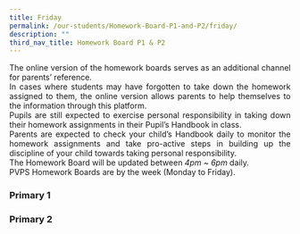```yaml
---
title: Friday
permalink: /our-students/Homework-Board-P1-and-P2/friday/
description: ""
third_nav_title: Homework Board P1 & P2
---
```

<p align="justify">
The online version of the homework boards serves as an additional channel for parents’ reference.<br>
	In cases where students may have forgotten to take down the homework assigned to them, the online version allows parents to help themselves to the information through this platform.<br>
Pupils are still expected to exercise personal responsibility in taking down their homework assignments in their Pupil’s Handbook in class.<br>
Parents are expected to check your child’s Handbook daily to monitor the homework assignments and take pro-active steps in building up the discipline of your child towards taking personal responsibility.<br>
The Homework Board will be updated between <i>4pm ~ 6pm</i> daily. <br>
PVPS Homework Boards are by the week (Monday to Friday).
	
<h3>Primary 1</h3>
	
	
<h3>Primary 2</h3>